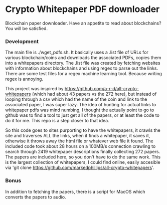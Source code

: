 # Crypto Whitepaper PDF downloader

Blockchain paper downloader. Have an appetite to read about blockchains? You will be satisfied.

### Development

The main file is ./wget_pdfs.sh. It basically uses a .list file of URLs for various blockchain/coins and downloads the associated PDFs, copies them into a whitepapers directory. The .list file was created by fetching websites with information about blockchains and using regex to parse out the links. There are some test files for a regex machine learning tool. Because writing regex is annoying.

This project was inspired by https://github.com/a-r-d/all-crypto-whitepapers (which had about 43 papers vs the 272 here), but instead of looping through a csv which had the name of the coin and link to the associated paper, I was super lazy. The idea of hunting for actual links to whitepaper pdfs was mind numbing, I thought the actually point to go to github was to find a tool to just get all of the papers, or at least the code to do it for me. This repo is a step closer to that idea.

So this code goes to sites purporting to have the whitepapers, it crawls the site and traverses ALL the links, when it finds a whitepaper, it saves it, otherwise it throws away the html file or whatever web file it found. The included code took about 28 hours on a 100MB/s connection crawling to search through 2419 whitepaper descriptions finally collecting 272 papers. The papers are included here, so you don't have to do the same work. This is the largest collection of whitepapers, I could find online, easily accesible via 'git clone https://github.com/markedphillips/all-crypto-whitepapers'. 

### Bonus

In addition to fetching the papers, there is a script for MacOS which converts the papers to audio. 
